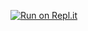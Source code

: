 [![Run on Repl.it](https://repl.it/badge/github/blu2chip/crawling)](https://repl.it/github/blu2chip/crawling)
